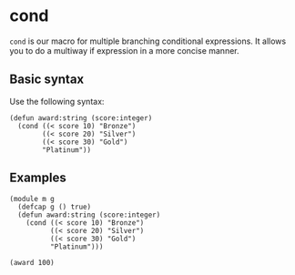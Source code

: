 # cond

`cond` is our macro for multiple branching conditional expressions. It allows you to do a multiway if expression in a more concise manner.

## Basic syntax

Use the following syntax:

```pact
(defun award:string (score:integer)
  (cond ((< score 10) "Bronze")
        ((< score 20) "Silver")
        ((< score 30) "Gold")
        "Platinum"))
```

## Examples

```pact
(module m g
  (defcap g () true)
  (defun award:string (score:integer)
    (cond ((< score 10) "Bronze")
          ((< score 20) "Silver")
          ((< score 30) "Gold")
          "Platinum")))

(award 100)
```

